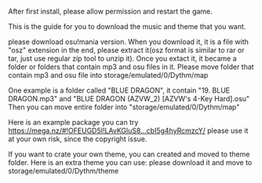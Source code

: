After first install, please allow permission and restart the game.

This is the guide for you to download the music and theme that you want.

please download osu!mania version. When you download it, it is a file with "osz" extension in the end,
please extract it(osz format is similar to rar or tar, just use regular zip tool to unzip it).
Once you extact it, it became a folder or folders that contain mp3 and osu files in it.
Please move folder that contain mp3 and osu file into
storage/emulated/0/Dythm/map

One example is a folder called "BLUE DRAGON", it contain "19. BLUE DRAGON.mp3" and
 "BLUE DRAGON (AZVW_2) [AZVW's 4-Key Hard].osu"
Then you can move entire folder into "storage/emulated/0/Dythm/map"

Here is an example package you can try
https://mega.nz/#!OFEUGD5I!LAvKGluS8...cbI5g4hyRcmzcY/
please use it at your own risk, since the copyright issue.

If you want to crate your own theme, you can created and moved to theme folder.
Here is an extra theme you can use:
please download it and move to
storage/emulated/0/Dythm/theme
